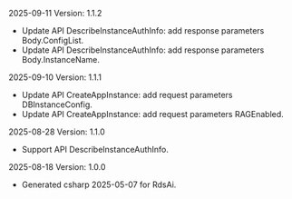 2025-09-11 Version: 1.1.2
- Update API DescribeInstanceAuthInfo: add response parameters Body.ConfigList.
- Update API DescribeInstanceAuthInfo: add response parameters Body.InstanceName.


2025-09-10 Version: 1.1.1
- Update API CreateAppInstance: add request parameters DBInstanceConfig.
- Update API CreateAppInstance: add request parameters RAGEnabled.


2025-08-28 Version: 1.1.0
- Support API DescribeInstanceAuthInfo.


2025-08-18 Version: 1.0.0
- Generated csharp 2025-05-07 for RdsAi.

